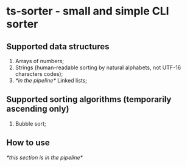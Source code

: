 # ts-sorter - small and simple CLI sorter

## Supported data structures

1. Arrays of numbers;
2. Strings (human-readable sorting by natural alphabets, not UTF-16 characters codes);
3. _\*in the pipeline\*_ Linked lists;

## Supported sorting algorithms (temporarily ascending only)

1. Bubble sort;

## How to use

_\*this section is in the pipeline\*_
